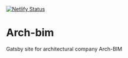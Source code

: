 [![Netlify Status](https://api.netlify.com/api/v1/badges/eb1d994e-5bc5-40da-8a42-6cb7c775cae1/deploy-status)](https://app.netlify.com/sites/keen-varahamihira-8c9fd1/deploys)

# Arch-bim

Gatsby site for architectural company Arch-BIM

